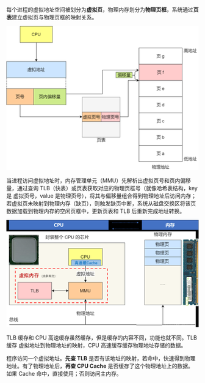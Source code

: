 每个进程的虚拟地址空间被划分为**虚拟页**，物理内存划分为**物理页框**，系统通过**页表**建立虚拟页与物理页框的映射关系。

<img src="images/7884f4d8db4949f7a5bb4bbd0f452609-1747489529446-5.png" alt="img" style="zoom:50%;" />

当进程访问虚拟地址时，内存管理单元（MMU）先解析出虚拟页号和页内偏移量，通过查询 TLB（快表）或页表获取对应的物理页框号（就像哈希表结构，key 是 虚拟页号，value 是物理页号），将其与偏移量组合得到物理地址后访问内存；若虚拟页未映射到物理内存（缺页），则触发缺页中断，系统从磁盘交换区将该页数据加载到物理内存的空闲页框中，更新页表和 TLB 后重新完成地址转换。

![CPU如何与内存交互：虚拟内存](images/eQV6royZOhDcltNWcpa0vVTypPPLgobORPMb5YLM2TdzXAsQPpFxl42F66AEaskPEja00HMW0SU_CePSAD17ZigL-WWWJA.png)

TLB 缓存和 CPU 高速缓存虽然缓存，但是缓存的内容不同，功能也就不同。TLB 缓存 虚拟地址到物理地址的映射，CPU 高速缓存缓存物理地址存储的数据。

程序访问一个虚拟地址。**先查 TLB** 是否有该地址的映射，若命中，快速得到物理地址。有了物理地址后，**再查 CPU Cache** 是否缓存了这个物理地址上的数据。如果 Cache 命中，直接使用；否则访问主内存。



